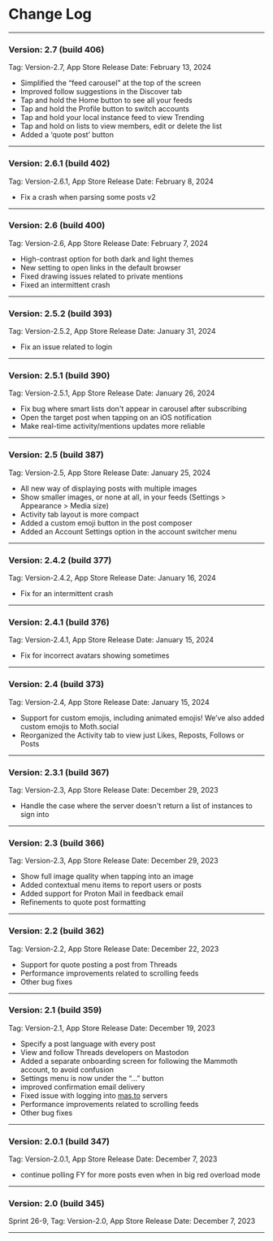 # Change Log

---

### Version: 2.7 (build 406)
Tag: Version-2.7, App Store Release Date: February 13, 2024

* Simplified the “feed carousel” at the top of the screen
* Improved follow suggestions in the Discover tab
* Tap and hold the Home button to see all your feeds
* Tap and hold the Profile button to switch accounts
* Tap and hold your local instance feed to view Trending
* Tap and hold on lists to view members, edit or delete the list
* Added a ‘quote post’ button

---

### Version: 2.6.1 (build 402)
Tag: Version-2.6.1, App Store Release Date: February 8, 2024

* Fix a crash when parsing some posts v2

---

### Version: 2.6 (build 400)
Tag: Version-2.6, App Store Release Date: February 7, 2024

* High-contrast option for both dark and light themes
* New setting to open links in the default browser
* Fixed drawing issues related to private mentions
* Fixed an intermittent crash

---

### Version: 2.5.2 (build 393)
Tag: Version-2.5.2, App Store Release Date: January 31, 2024

* Fix an issue related to login

---

### Version: 2.5.1 (build 390)
Tag: Version-2.5.1, App Store Release Date: January 26, 2024

* Fix bug where smart lists don't appear in carousel after subscribing
* Open the target post when tapping on an iOS notification
* Make real-time activity/mentions updates more reliable

---

### Version: 2.5 (build 387)
Tag: Version-2.5, App Store Release Date: January 25, 2024

* All new way of displaying posts with multiple images
* Show smaller images, or none at all, in your feeds (Settings > Appearance > Media size)
* Activity tab layout is more compact
* Added a custom emoji button in the post composer
* Added an Account Settings option in the account switcher menu

---

### Version: 2.4.2 (build 377)
Tag: Version-2.4.2, App Store Release Date: January 16, 2024

* Fix for an intermittent crash

---

### Version: 2.4.1 (build 376)
Tag: Version-2.4.1, App Store Release Date: January 15, 2024

* Fix for incorrect avatars showing sometimes

---

### Version: 2.4 (build 373)
Tag: Version-2.4, App Store Release Date: January 15, 2024

* Support for custom emojis, including animated emojis! We’ve also added custom emojis to Moth.social
* Reorganized the Activity tab to view just Likes, Reposts, Follows or Posts

---

### Version: 2.3.1 (build 367)
Tag: Version-2.3, App Store Release Date: December 29, 2023

* Handle the case where the server doesn't return a list of instances to sign into

---

### Version: 2.3 (build 366)
Tag: Version-2.3, App Store Release Date: December 29, 2023

* Show full image quality when tapping into an image
* Added contextual menu items to report users or posts
* Added support for Proton Mail in feedback email
* Refinements to quote post formatting

---

### Version: 2.2 (build 362)
Tag: Version-2.2, App Store Release Date: December 22, 2023

* Support for quote posting a post from Threads
* Performance improvements related to scrolling feeds
* Other bug fixes

---

### Version: 2.1 (build 359)
Tag: Version-2.1, App Store Release Date: December 19, 2023

* Specify a post language with every post
* View and follow Threads developers on Mastodon
* Added a separate onboarding screen for following the Mammoth account, to avoid confusion
* Settings menu is now under the “…” button
* improved confirmation email delivery
* Fixed issue with logging into [mas.to](http://mas.to) servers
* Performance improvements related to scrolling feeds
* Other bug fixes

---

### Version: 2.0.1 (build 347)
Tag: Version-2.0.1, App Store Release Date: December 7, 2023

* continue polling FY for more posts even when in big red overload mode

---

### Version: 2.0 (build 345)
Sprint 26-9, Tag: Version-2.0, App Store Release Date: December 7, 2023

---

